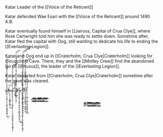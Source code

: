 Katar
Leader of the [[Voice of the Reticent]]

Katar defended Wae Esari with the [[Voice of the Reticent]] around 1490 A.B.

Katar eventually found himself in [[Jaiross, Capital of Crua Clye]], where Rose Cartwright told him she was ready to settle down. Sometime after, Katar fled the capital with Oog, still wanting to dedicate his life to ending the [[Everlasting Legion]].

Katar and Oog end up in [[Craterholm, Crua Clye|Craterholm]] looking for Cloudclimb Cave. There, they and the [[Motley Crew]] find the abandoned lair of [[Rhuxus]], the leader of the [[Everlasting Legion]].

Katar departed from [[Craterholm, Crua Clye|Craterholm]] sometime after the cave was cleared.

w̴̛̪̗̲̹͙͎̘͚͔̠̭̣̹̬̺͈̩̺̩̳͓̪͎̻̦̫̄̈̐͛̋̾̈́̈́̔̉̏̉̆̑̍̂̊̋͌͋͋̆̅̓̌̄̑͛̚̕͜͝ͅͅḩ̴͕̼̜̦͉̙͖͚̻̞͎̻̲͉͕̈́͗͜͝ǫ̵̢̧̡̰̞̜̺̣͓͔̜̩̼̰̬̙̖̠̜̞̜̖̤͈̣̰͖͔̲̬̖͍͓̯͙̟̖̟̻̬̖̉̈͑̋͑̑̌̾̔̑̾́́͒̓͒̈́̾̄͐͊̚͠͝͝ͅͅ ̵̢͈͚̎̅̾̐̽͆̆̃̂͜ͅâ̸̡̛̱͎͇̟̟̲̣̣̭̞̫̆̍͐͌͊̋̊̄͒͋͐̑͂͂̐̔̽̆̇̓̆̉͌͛͊̋͑̉͊͆̐͑̀̍͘͘̚͘͝͠m̶̡̨̡̢̙̱̥͈͉͓͍̱̟͕̱̗͖̩̬̤̜͈͇̫͙̮͍̪͎̺̘͎̿͜͜ ̵̧̡̧̡̨̛̝̤̼͓̣̰̝̼̩̹̫̜͉̟̫̱̦̗͎͎͖̯͍̞͕̯̼̝͔̼̘̫̻̣̟̲͚̤͉̇̎͑̂̆͌̽́̄͒͂̓̈̅̇̾͒͗̕ͅì̶̧̡̨̛̛̛͙̝͚̳̞̣͎̬̱͕͙̹̺͙̘̜̟̩͓̀̀̈́̐̔̆̀̅̈͐͛̅̀̓̎̈͋̈̃̒̏̀̒̂̏̀̋͛̋̉̋̾͗͗̚͘̚̚͘͝͝͠͝͝͝ͅ?̴̧͕̩̤͉͈̟̲̱̱͙̳͖̗̦̜͇̼̹̳̠̰̑̋͗͗̇̓͑̄͛̑̇̍͂̆̌͊̂̄͆̓̔̓͗͊̀͒̈́͜͜͝͝͠?̴̨̨̨̣̞͚̘̜̙̜̻̞̖͚͔͓͍͚̟̤͙̐͌̇̔̅̒͋̿̓̓


				w̷̨̛̘̥̮̦̥̼̞̣̣͙̱͈̘̗̹̳̝̪̘̦̼̼̼͗͌̅̿̃̆̏̈́̄̀̄̓̽̍̐͑̎̈́͊̏̆̉̇͋͌̏͜͠͝ḩ̷̧̢̧̨̬̺͔̼͍͎̪͈̯̝͔͚͚̬̟͚͎̯͙͇͎̪̭͓̝͖̤̝̼̹͚̙͈͇̘͍̜̅̇̈́͌̈͋̀̏̋͗̐̄̄͂͗̔̓͒͆͘͘͘͜͜͜͝ơ̶̢͍̽̾̅ ̷̦̦͙̼̟̤̖̗͚̜̣̳̥͔̰̲͍̱͉̥̞̹̤̟̩͈͊͗̈́̆͂̂͑̃̊̅͛̈́͐͆́́̓̌̔́̉̈́̇̒͆̏̂̂̃̌̄̀͂̕͘͝͝͝į̶̟̥̱̄̊̃̿̂̉̅͛͒̈́̎̇̒̀̽͒̄̍͑͑́̆̍̉̋̿͆̈͒͐̊͌̕͘̚̕͝͝͠͠͠ͅś̸̢̨̨̡̡̢̘̮̺͉̼̭̱̟͕̯̰̯̘̲͖͎͖̺̪͖̯̻̣͔̙͍͓̹̩̥̰͓͈͔̤̅̌̉͑̋͑̿̐̉͆̀̒͋̐̽͒͋̇̏̂͌̈̌̀̏̆͒̑͗̓͆̅̈́̀̑̓̇̊̂̍̆̃͘̕͜͝͝͝ͅͅ ̴͕͎̲̝̲̝̼̗̩̥̈̄͑̌̏̈̀ḩ̷̢̧̧̡̰̝͖̻̤͍͍̥̙̳̯̩͖̤̭̦͖̞̤̞̣̤̦̳͓͙͕͑͆͒̈́̿͊̐͆̓͒͘͜͝͝͝é̵̛̗̺͛̉͌̈́̆͐̽̅̌͒̍̔̾̉͒̈̐̈́͐̓͆͋͊̓͛̀̆̐̚̚̚?̵̢̧̺͔̥̝̟̭̝̩͍̯̙̺̺̱̟͙̔͑̍̉̏́̎̉̄͑̅̀̄͒̽͌͋̑̈́̽̾̑͒͋͒͒̈̓̎̐́̈̈͆̾͜͠͠͝͠
										a̴̧̛͈̦̠̠̥͆́̋͌̂̀̃̾͆͊̀͂̔͂́̂͗̓̌͌̑̏̏̊͌͘͝ḿ̶̧̢̙̫̬̥̤̞͎̲̜̘͙̥̤̱̤̲̬͔͉͓̈́͆̓͗̈́̉͒̈̈́́̒̔̄̇͊͗̂̏̏̊̅̓͑̓̿̌͘̕͠ͅ ̶̧̧̨̧̛͈̫̙͕̺̜̗̺̥̺͎̺̦̟̱͚̮̩̝̪̰̗̂̿͆̌̋͂̽́͑̅̃̚̚̚͜͝͠ͅͅͅị̵̧̨̨̧̮͙͚̬͇̪͕̯̹̺̘̮͙̞͖̤̺̝̘̥͉̣̭̹͕̹̖̻̳̹̝̱̹̝͇̙̲̟̣̯͛͌̂͊͋̊̂̑͌͐͗͊͆̀͜͠͝ͅ ̶̧̛̛̺̱̖̭͚̰̭̲̳̲͇̣͓̱̀̄͆͛͑̌̑̅͛̓̿́̓̇͌̂̌̉͒̎̀͑̃̈́̄̋͋̽͌̈̌͘͘͘͘͝͠͝͝͝͠͝ͅͅc̷̨̛̤͈̣̭̬̗̜͎̲͍͓̠̲̗̫̳̝̳͙͖̖̍͐̋̈̐͋̄̓̑̒͂̉̈͐̓̒͊́̀́́̀͗́̓̽͐͜͠͝r̴̢̧̡̨̡͚̰̰̳̳̱͍͕̮͎̱̫̜͖̙͚̲̣̫̩͖̰͔͍͎̺̞̤̯̝͕̺̭̘̺̞͓͋̑̑̑̄̊͗̍͒̐͐̆̕a̸̡̛̤̬̤͇̺͙͚̬̦͉͎̓̔̅̀̾̐̂̌̐͌̑̈͆̇͌͛̆̀̅̈́̾̈̐͊͌͜͝͝͝͝͝z̴̧̛͈͈̬̈̆̍́́͑͋͆̎̉̆̽̒̍̌͂̀͂̌̉̒̈́͋́͋̄̑̎̐̒͛͂͋͌́̿̑́̅̓̕͘̚͝͝ỹ̴̨̡̨̛̩̮͓̝̮̼͙̭͙͇̹͓̼͍͖̥͔̜̟̟̺͉̥̲͍̼͕̱͎̘͙͖̮̙̭̳͇͆̽͐̓͋̈́͛̈́̆͑̔̾̊́̒̈́̃̒̈́͊̄͌̌̉̽́͌͋̄̃̃͊̐̈́̕̕̚͜͜͜͝͠ͅͅͅ?̵̰̹̺̗̙͊